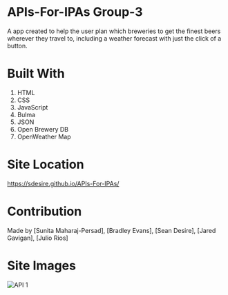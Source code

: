 # APIs-For-IPAs Group-3
A app created to help the user plan which breweries to get the finest beers wherever they travel to, including a weather forecast with just the click of a button.

# Built With
1. HTML
2. CSS
3. JavaScript
4. Bulma
5. JSON
6. Open Brewery DB
7. OpenWeather Map
# Site Location 
https://sdesire.github.io/APIs-For-IPAs/ 
# Contribution
Made by [Sunita Maharaj-Persad], [Bradley Evans], [Sean Desire], [Jared Gavigan], [Julio Rios]
# Site Images
 ![API 1](https://user-images.githubusercontent.com/88795800/136443099-e06652de-2ca7-47e3-9d20-804212c659b1.png)
 
